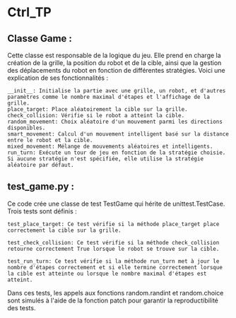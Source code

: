 # Ctrl_TP

## Classe Game :

Cette classe est responsable de la logique du jeu. Elle prend en charge la création de la grille, la position du robot et de la cible, ainsi que la gestion des déplacements du robot en fonction de différentes stratégies. Voici une explication de ses fonctionnalités :

    __init__: Initialise la partie avec une grille, un robot, et d'autres paramètres comme le nombre maximal d'étapes et l'affichage de la grille.
    place_target: Place aléatoirement la cible sur la grille.
    check_collision: Vérifie si le robot a atteint la cible.
    random_movement: Choix aléatoire d'un mouvement parmi les directions disponibles.
    smart_movement: Calcul d'un mouvement intelligent basé sur la distance entre le robot et la cible.
    mixed_movement: Mélange de mouvements aléatoires et intelligents.
    run_turn: Exécute un tour de jeu en fonction de la stratégie choisie. Si aucune stratégie n'est spécifiée, elle utilise la stratégie aléatoire par défaut.


## test_game.py :

Ce code crée une classe de test TestGame qui hérite de unittest.TestCase. Trois tests sont définis :

    test_place_target: Ce test vérifie si la méthode place_target place correctement la cible sur la grille.

    test_check_collision: Ce test vérifie si la méthode check_collision retourne correctement True lorsque le robot se trouve sur la cible.

    test_run_turn: Ce test vérifie si la méthode run_turn met à jour le nombre d'étapes correctement et si elle termine correctement lorsque la cible est atteinte ou lorsque le nombre maximal d'étapes est atteint.

Dans ces tests, les appels aux fonctions random.randint et random.choice sont simulés à l'aide de la fonction patch pour garantir la reproductibilité des tests.

